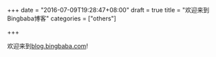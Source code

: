+++
date = "2016-07-09T19:28:47+08:00"
draft = true
title = "欢迎来到Bingbaba博客"
categories = ["others"]

+++

欢迎来到[blog.bingbaba.com](http://blog.bingbaba.com)!
